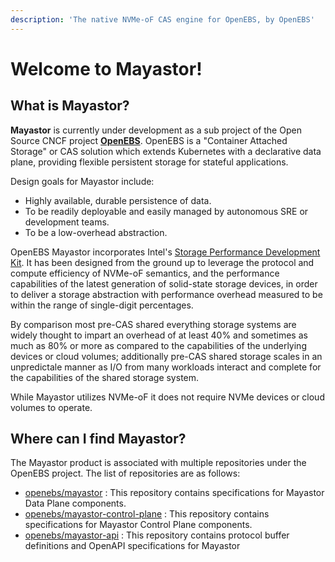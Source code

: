 ```yaml
---
description: 'The native NVMe-oF CAS engine for OpenEBS, by OpenEBS'
---
```


# Welcome to Mayastor!

## What is Mayastor?

**Mayastor** is currently under development as a sub project of the Open Source CNCF project [**OpenEBS**](https://openebs.io/). OpenEBS is a "Container Attached Storage" or CAS solution which extends Kubernetes with a declarative data plane, providing flexible persistent storage for stateful applications.

Design goals for Mayastor include:

* Highly available, durable persistence of data.
* To be readily deployable and easily managed by autonomous SRE or development teams.
* To be a low-overhead abstraction.

OpenEBS Mayastor incorporates Intel's [Storage Performance Development Kit](https://spdk.io/). It has been designed from the ground up to leverage the protocol and compute efficiency of NVMe-oF semantics, and the performance capabilities of the latest generation of solid-state storage devices, in order to deliver a storage abstraction with performance overhead measured to be within the range of single-digit percentages.

By comparison most pre-CAS shared everything storage systems are widely thought to impart an overhead of at least 40% and sometimes as much as 80% or more as compared to the capabilities of the underlying devices or cloud volumes; additionally pre-CAS shared storage scales in an unpredictale manner as I/O from many workloads interact and complete for the capabilities of the shared storage system.

While Mayastor utilizes NVMe-oF it does not require NVMe devices or cloud volumes to operate.

## Where can I find Mayastor?

The Mayastor product is associated with multiple repositories under the OpenEBS project. The list of repositories are as follows:
- [openebs/mayastor](https://github.com/openebs/mayastor) : This repository contains specifications for Mayastor Data Plane components.
- [openebs/mayastor-control-plane](https://github.com/openebs/mayastor-control-plane) : This repository contains specifications for Mayastor Control Plane components.
- [openebs/mayastor-api](https://github.com/openebs/mayastor-api) : This repository contains protocol buffer definitions and OpenAPI specifications for Mayastor




